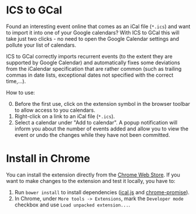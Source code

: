 # ICS to GCal
Found an interesting event online that comes as an iCal file (`*.ics`) and want to import it into one of your Google calendars? With ICS to GCal this will take just two clicks - no need to open the Google Calendar settings and pollute your list of calendars.

ICS to GCal correctly imports recurrent events (to the extent they are supported  by Google Calendar) and automatically fixes some deviations from the iCalendar specification that are rather common (such as trailing commas in date lists, exceptional dates not specified with the correct time,...).

How to use:

0. Before the first use, click on the extension symbol in the browser toolbar to allow access to you calendars.
1. Right-click on a link to an iCal file (`*.ics`).
2. Select a calendar under "Add to calendar".
A popup notification will inform you about the number of events added and allow you to view the event or undo the changes while they have not been committed.

# Install in Chrome
You can install the extension directly from the [Chrome Web Store](https://chrome.google.com/webstore/detail/ics-to-gcal/ljobcbehhifehkmamikmchekbbljopao). If you want to make changes to the extension and test it locally, you have to:

1. Run `bower install` to install dependencies ([ical.js](https://github.com/mozilla-comm/ical.js/) and [chrome-promise](https://github.com/tfoxy/chrome-promise)).
2. In Chrome, under `More tools -> Extensions`, mark the `Developer mode` checkbox and use `Load unpacked extension...`.
